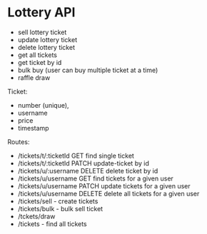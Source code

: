 # Lottery API
- sell lottery ticket
- update lottery ticket
- delete lottery ticket
- get all tickets
- get ticket by id
- bulk buy (user can buy multiple ticket at a time)
- raffle draw

Ticket:
- number (unique),
- username
- price
- timestamp

Routes:

- /tickets/t/:ticketId GET find single ticket
- /tickets/t/:ticketId PATCH update-ticket by id
- /tickets/u/:username DELETE delete ticket by id
- /tickets/u/username GET find tickets for a given user
- /tickets/u/username PATCH update tickets for a given user
- /tickets/u/username DELETE delete all tickets for a given user
- /tickets/sell - create tickets
- /tickets/bulk - bulk sell ticket
- /tckets/draw
- /tickets - find all tickets